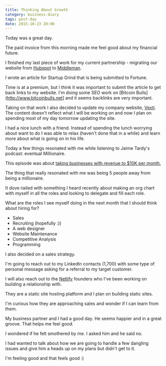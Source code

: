 ```yaml
---
title: Thinking About Growth
category: business-diary
tags: post-day
date: 2015-10-23 20:00
---
```



Today was a great day.

The paid invoice from this morning made me feel good about my financial future.

I finished my last piece of work for my current partnership - migrating our website from [Hubspot](http://www.hubspot.com) to [Middleman](https://middlemanapp.com/).

I wrote an article for Startup Grind that is being submitted to Fortune. 

Time is at a premium, but I think it was important to submit the article to get back links to my website. I'm doing some SEO work on [Bitcoin Bulls](http://www.bitcoinbulls.net] and it seems backlinks are very important.

Taking on that work I also decided to update my company website, [Vexti](http://www.vexti.co). The content doesn't reflect what I will be working on and now I plan on spending most of my day tomorrow updating the site.

I had a nice lunch with a friend. Instead of spending the lunch worrying about want to do I was able to relax (haven't done that in a while) and learn more about what is going on in his life.

Today a few things resonated with me while listening to  Jaime Tardy's podcast: eventual Millionaire.

This episode was about [taking businesses with revenue to $10K per month.](http://www.ivoox.com/10k-map-webinar-replay-audios-mp3_rf_7625049_1.html)

The thing that really resonated with me was being 5 people away from being a millionaire.

It dove-tailed with something I heard recently about making an org chart with myself in all the roles and looking to delegate and fill each role.

What are the roles I see myself doing in the next month that I should think about hiring for?

 - Sales
 - Recruiting (hopefully :))
 - A web designer
 - Website Maintenance
 - Competitive Analysis
 - Programming

I also decided on a sales strategy.

I'm going to reach out to my LinkedIn contacts (1,700) with some type of personal message asking for a referral to my target customer.

I will also reach out to the [Netlify](https://www.netlify.com/) founders who I've been working on building a relationship with. 

They are a static site hosting platform and I plan on building static sites.

I'm curious how they are approaching sales and wonder if I can learn from them.

My business partner and I had a good day. He seems happier and in a great groove. That helps me feel good.

I wondered if he felt smothered by me. I asked him and he said no.

I had wanted to talk about how we are going to handle a few dangling issues and give him a heads up on my plans but didn't get to it.

I'm feeling good and that feels good :)